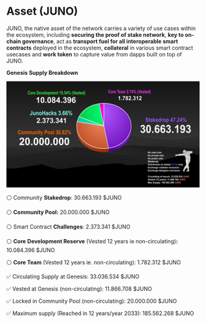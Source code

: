 # Asset \(JUNO\)

JUNO, the native asset of the network carries a variety of use cases within the ecosystem, including **securing the proof of stake network**, **key to on-chain governance**, act as **transport fuel for all interoperable smart contracts** deployed in the ecosystem, **collateral** in various smart contract usecases and **work token** to capture value from dapps built on top of JUNO.

  
**Genesis Supply Breakdown**

![](../../.gitbook/assets/screenshot-2311-.png)

⚪️ Community **Stakedrop**: 30.663.193 $JUNO

⚪️ **Community Pool:** 20.000.000 $JUNO

⚪️ Smart Contract **Challenges**: 2.373.341 $JUNO

⚪️ **Core** **Development Reserve** \(Vested 12 years ie non-circulating\)**:** 10.084.396 $JUNO

⚪️ **Core Team** \(Vested 12 years ie. non-circulating\): 1.782.312 $JUNO

  
✅ Circulating Supply at Genesis: 33.036.534 $JUNO 

✅ Vested at Genesis \(non-circulating\): 11.866.708 $JUNO 

✅ Locked in Community Pool \(non-circulating\): 20.000.000 $JUNO 

✅ Maximum supply \(Reached in 12 years/year 2033\): 185.562.268 $JUNO






